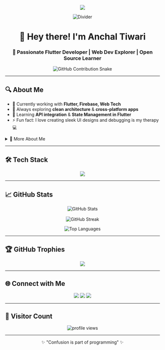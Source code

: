 <!-- Header Banner (Optional - Replace with your own image) -->
<p align="center">
  <img src="https://readme-typing-svg.herokuapp.com/?lines=Hello,+I'm+Anchal+Tiwari;Flutter+%F0%9F%93%B1+Lover;Web+Dev+Enthusiast;Always+Learning+Something+New!&center=true&width=500&height=45">
</p>

<!-- Divider -->
<p align="center">
  <img src="https://user-images.githubusercontent.com/73097560/115834477-dbab4500-a447-11eb-908a-139a6edaec5c.gif" alt="Divider"/>
</p>

<h1 align="center">👋 Hey there! I'm Anchal Tiwari</h1>
<h3 align="center">🎯 Passionate Flutter Developer | Web Dev Explorer | Open Source Learner</h3>

<!-- GitHub Snake Animation -->
<p align="center">
  <picture>
    <source media="(prefers-color-scheme: dark)" srcset="https://github.com/achy02/achy02/blob/output/github-contribution-grid-snake-dark.svg">
    <source media="(prefers-color-scheme: light)" srcset="https://github.com/achy02/achy02/blob/output/github-contribution-grid-snake.svg">
    <img alt="GitHub Contribution Snake" src="https://github.com/achy02/achy02/blob/output/github-contribution-grid-snake-dark.svg">
  </picture>
</p>

---

## 🔍 About Me
- 🔭 Currently working with **Flutter, Firebase, Web Tech**
- 🧠 Always exploring **clean architecture** & **cross-platform apps**
- 🌱 Learning **API integration** & **State Management in Flutter**
- ⚡ Fun fact: I love creating sleek UI designs and debugging is my therapy 💻

<details>
  <summary>📘 More About Me</summary>
  <br/>
  - 🧩 I enjoy solving coding challenges on platforms like LeetCode & Codeforces  
  - 🎯 I aim to build real-world impactful applications  
  - 💬 Ask me about anything related to Flutter or frontend frameworks  
  - 🌐 Portfolio coming soon!
</details>

---

## 🛠 Tech Stack

<p align="center">
  <img src="https://skillicons.dev/icons?i=flutter,dart,js,html,css,firebase,git,github,vscode,figma" />
</p>

---

## 📈 GitHub Stats

<p align="center">
  <img src="https://github-readme-stats.vercel.app/api?username=achy02&show_icons=true&theme=tokyonight" alt="GitHub Stats" />
  <br /><br />
  <img src="https://github-readme-streak-stats.herokuapp.com/?user=achy02&theme=tokyonight" alt="GitHub Streak" />
</p>

<p align="center">
  <img src="https://github-readme-stats.vercel.app/api/top-langs/?username=achy02&layout=compact&theme=tokyonight" alt="Top Languages" />
</p>

---

## 🏆 GitHub Trophies

<p align="center">
  <img src="https://github-profile-trophy.vercel.app/?username=achy02&theme=gruvbox&no-bg=true&row=1&column=7" />
</p>

---

## 🌐 Connect with Me

<p align="center">
  <a href="https://www.linkedin.com/in/anchal-tiwari-92b869249/"><img src="https://img.shields.io/badge/-LinkedIn-blue?style=flat-square&logo=linkedin" /></a>
  <a href="mailto:your-email@example.com"><img src="https://img.shields.io/badge/-Email-red?style=flat-square&logo=gmail&logoColor=white" /></a>
  <a href="https://github.com/achy02"><img src="https://img.shields.io/badge/-GitHub-black?style=flat-square&logo=github" /></a>
</p>

---

## 👀 Visitor Count
<p align="center">
  <img src="https://komarev.com/ghpvc/?username=achy02&label=Profile%20Views&color=0e75b6&style=flat" alt="profile views" />
</p>

---

<p align="center">✨ "Confusion is part of programming" ✨</p>
